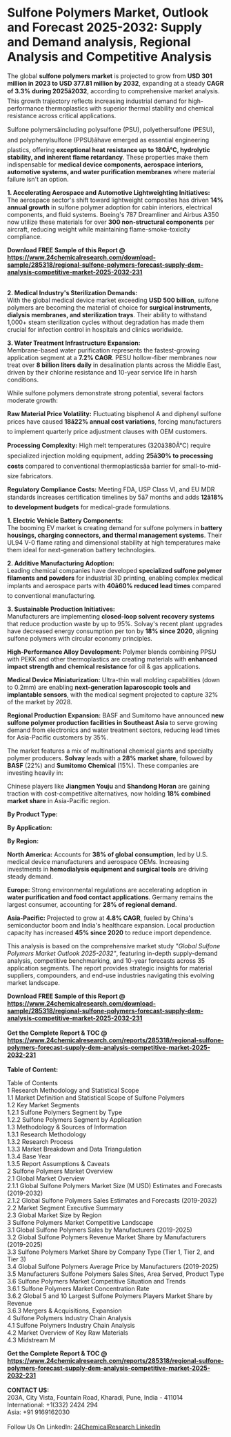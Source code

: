 <h1>Sulfone Polymers Market, Outlook and Forecast 2025-2032: Supply and Demand analysis, Regional Analysis and Competitive Analysis</h1><p>The global <strong>sulfone polymers market</strong> is projected to grow from <strong>USD 301 million in 2023 to USD 377.81 million by 2032</strong>, expanding at a steady <strong>CAGR of 3.3% during 2025â2032</strong>, according to comprehensive market analysis. This growth trajectory reflects increasing industrial demand for high-performance thermoplastics with superior thermal stability and chemical resistance across critical applications.</p><p>Sulfone polymersâincluding polysulfone (PSU), polyethersulfone (PESU), and polyphenylsulfone (PPSU)âhave emerged as essential engineering plastics, offering <strong>exceptional heat resistance up to 180Â°C, hydrolytic stability, and inherent flame retardancy</strong>. These properties make them indispensable for <strong>medical device components, aerospace interiors, automotive systems, and water purification membranes</strong> where material failure isn't an option.</p><p><strong>1. Accelerating Aerospace and Automotive Lightweighting Initiatives:</strong><br>
The aerospace sector's shift toward lightweight composites has driven <strong>14% annual growth</strong> in sulfone polymer adoption for cabin interiors, electrical components, and fluid systems. Boeing's 787 Dreamliner and Airbus A350 now utilize these materials for over <strong>300 non-structural components</strong> per aircraft, reducing weight while maintaining flame-smoke-toxicity compliance.</p><div><b>Download FREE Sample of this Report @ 
            <a href="https://www.24chemicalresearch.com/download-sample/285318/regional-sulfone-polymers-forecast-supply-dem-analysis-competitive-market-2025-2032-231">
            https://www.24chemicalresearch.com/download-sample/285318/regional-sulfone-polymers-forecast-supply-dem-analysis-competitive-market-2025-2032-231</a></b></div><br><p><strong>2. Medical Industry's Sterilization Demands:</strong><br>
With the global medical device market exceeding <strong>USD 500 billion</strong>, sulfone polymers are becoming the material of choice for <strong>surgical instruments, dialysis membranes, and sterilization trays</strong>. Their ability to withstand 1,000+ steam sterilization cycles without degradation has made them crucial for infection control in hospitals and clinics worldwide.</p><p><strong>3. Water Treatment Infrastructure Expansion:</strong><br>
Membrane-based water purification represents the fastest-growing application segment at a <strong>7.2% CAGR</strong>. PESU hollow-fiber membranes now treat over <strong>8 billion liters daily</strong> in desalination plants across the Middle East, driven by their chlorine resistance and 10-year service life in harsh conditions.</p><p>While sulfone polymers demonstrate strong potential, several factors moderate growth:</p><p><strong>Raw Material Price Volatility:</strong> Fluctuating bisphenol A and diphenyl sulfone prices have caused <strong>18â22% annual cost variations</strong>, forcing manufacturers to implement quarterly price adjustment clauses with OEM customers.</p><p><strong>Processing Complexity:</strong> High melt temperatures (320â380Â°C) require specialized injection molding equipment, adding <strong>25â30% to processing costs</strong> compared to conventional thermoplasticsâa barrier for small-to-mid-size fabricators.</p><p><strong>Regulatory Compliance Costs:</strong> Meeting FDA, USP Class VI, and EU MDR standards increases certification timelines by 5â7 months and adds <strong>12â18% to development budgets</strong> for medical-grade formulations.</p><p><strong>1. Electric Vehicle Battery Components:</strong><br>
The booming EV market is creating demand for sulfone polymers in <strong>battery housings, charging connectors, and thermal management systems</strong>. Their UL94 V-0 flame rating and dimensional stability at high temperatures make them ideal for next-generation battery technologies.</p><p><strong>2. Additive Manufacturing Adoption:</strong><br>
Leading chemical companies have developed <strong>specialized sulfone polymer filaments and powders</strong> for industrial 3D printing, enabling complex medical implants and aerospace parts with <strong>40â60% reduced lead times</strong> compared to conventional manufacturing.</p><p><strong>3. Sustainable Production Initiatives:</strong><br>
Manufacturers are implementing <strong>closed-loop solvent recovery systems</strong> that reduce production waste by up to 95%. Solvay's recent plant upgrades have decreased energy consumption per ton by <strong>18% since 2020</strong>, aligning sulfone polymers with circular economy principles.</p><p><strong>High-Performance Alloy Development:</strong> Polymer blends combining PPSU with PEKK and other thermoplastics are creating materials with <strong>enhanced impact strength and chemical resistance</strong> for oil &amp; gas applications.</p><p><strong>Medical Device Miniaturization:</strong> Ultra-thin wall molding capabilities (down to 0.2mm) are enabling <strong>next-generation laparoscopic tools and implantable sensors</strong>, with the medical segment projected to capture 32% of the market by 2028.</p><p><strong>Regional Production Expansion:</strong> BASF and Sumitomo have announced <strong>new sulfone polymer production facilities in Southeast Asia</strong> to serve growing demand from electronics and water treatment sectors, reducing lead times for Asia-Pacific customers by 35%.</p><p>The market features a mix of multinational chemical giants and specialty polymer producers. <strong>Solvay</strong> leads with a <strong>28% market share</strong>, followed by <strong>BASF</strong> (22%) and <strong>Sumitomo Chemical</strong> (15%). These companies are investing heavily in:</p><p>Chinese players like <strong>Jiangmen Youju</strong> and <strong>Shandong Horan</strong> are gaining traction with cost-competitive alternatives, now holding <strong>18% combined market share</strong> in Asia-Pacific region.</p><p><strong>By Product Type:</strong></p><p><strong>By Application:</strong></p><p><strong>By Region:</strong></p><p><strong>North America:</strong> Accounts for <strong>38% of global consumption</strong>, led by U.S. medical device manufacturers and aerospace OEMs. Increasing investments in <strong>hemodialysis equipment and surgical tools</strong> are driving steady demand.</p><p><strong>Europe:</strong> Strong environmental regulations are accelerating adoption in <strong>water purification and food contact applications</strong>. Germany remains the largest consumer, accounting for <strong>28% of regional demand</strong>.</p><p><strong>Asia-Pacific:</strong> Projected to grow at <strong>4.8% CAGR</strong>, fueled by China's semiconductor boom and India's healthcare expansion. Local production capacity has increased <strong>45% since 2020</strong> to reduce import dependence.</p><p>This analysis is based on the comprehensive market study <em>"Global Sulfone Polymers Market Outlook 2025-2032"</em>, featuring in-depth supply-demand analysis, competitive benchmarking, and 10-year forecasts across 35 application segments. The report provides strategic insights for material suppliers, compounders, and end-use industries navigating this evolving market landscape.</p><div><b>Download FREE Sample of this Report @ 
            <a href="https://www.24chemicalresearch.com/download-sample/285318/regional-sulfone-polymers-forecast-supply-dem-analysis-competitive-market-2025-2032-231">
            https://www.24chemicalresearch.com/download-sample/285318/regional-sulfone-polymers-forecast-supply-dem-analysis-competitive-market-2025-2032-231</a></b></div><br><div><b>Get the Complete Report & TOC @ 
            <a href="https://www.24chemicalresearch.com/reports/285318/regional-sulfone-polymers-forecast-supply-dem-analysis-competitive-market-2025-2032-231">
            https://www.24chemicalresearch.com/reports/285318/regional-sulfone-polymers-forecast-supply-dem-analysis-competitive-market-2025-2032-231</a></b></div><br>
            <b>Table of Content:</b><p>Table of Contents<br />
1 Research Methodology and Statistical Scope<br />
1.1 Market Definition and Statistical Scope of Sulfone Polymers<br />
1.2 Key Market Segments<br />
1.2.1 Sulfone Polymers Segment by Type<br />
1.2.2 Sulfone Polymers Segment by Application<br />
1.3 Methodology & Sources of Information<br />
1.3.1 Research Methodology<br />
1.3.2 Research Process<br />
1.3.3 Market Breakdown and Data Triangulation<br />
1.3.4 Base Year<br />
1.3.5 Report Assumptions & Caveats<br />
2 Sulfone Polymers Market Overview<br />
2.1 Global Market Overview<br />
2.1.1 Global Sulfone Polymers Market Size (M USD) Estimates and Forecasts (2019-2032)<br />
2.1.2 Global Sulfone Polymers Sales Estimates and Forecasts (2019-2032)<br />
2.2 Market Segment Executive Summary<br />
2.3 Global Market Size by Region<br />
3 Sulfone Polymers Market Competitive Landscape<br />
3.1 Global Sulfone Polymers Sales by Manufacturers (2019-2025)<br />
3.2 Global Sulfone Polymers Revenue Market Share by Manufacturers (2019-2025)<br />
3.3 Sulfone Polymers Market Share by Company Type (Tier 1, Tier 2, and Tier 3)<br />
3.4 Global Sulfone Polymers Average Price by Manufacturers (2019-2025)<br />
3.5 Manufacturers Sulfone Polymers Sales Sites, Area Served, Product Type<br />
3.6 Sulfone Polymers Market Competitive Situation and Trends<br />
3.6.1 Sulfone Polymers Market Concentration Rate<br />
3.6.2 Global 5 and 10 Largest Sulfone Polymers Players Market Share by Revenue<br />
3.6.3 Mergers & Acquisitions, Expansion<br />
4 Sulfone Polymers Industry Chain Analysis<br />
4.1 Sulfone Polymers Industry Chain Analysis<br />
4.2 Market Overview of Key Raw Materials<br />
4.3 Midstream M</p><div><b>Get the Complete Report & TOC @ 
            <a href="https://www.24chemicalresearch.com/reports/285318/regional-sulfone-polymers-forecast-supply-dem-analysis-competitive-market-2025-2032-231">
            https://www.24chemicalresearch.com/reports/285318/regional-sulfone-polymers-forecast-supply-dem-analysis-competitive-market-2025-2032-231</a></b></div><br><b>CONTACT US:</b><br>
            203A, City Vista, Fountain Road, Kharadi, Pune, India - 411014<br>
            International: +1(332) 2424 294<br>
            Asia: +91 9169162030 <br><br>
            Follow Us On LinkedIn: <a href="https://www.linkedin.com/company/24chemicalresearch/">24ChemicalResearch LinkedIn</a>